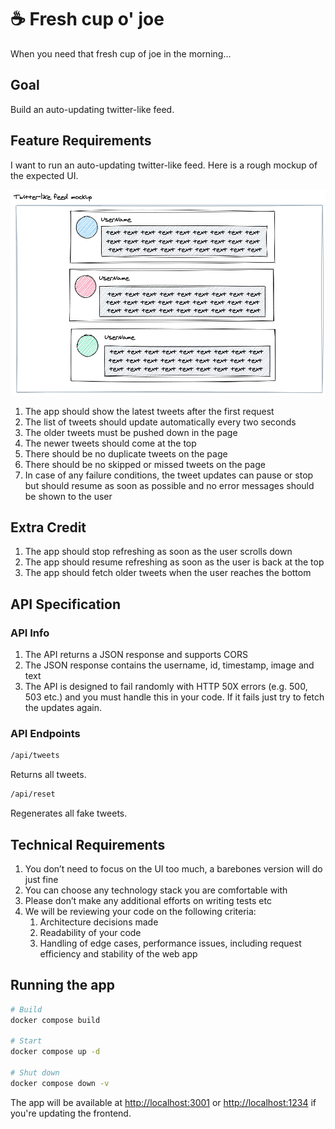 # ☕️ Fresh cup o' joe

When you need that fresh cup of joe in the morning...

## Goal

Build an auto-updating twitter-like feed.

## Feature Requirements

I want to run an auto-updating twitter-like feed. Here is a rough mockup of the
expected UI.

![mockup][mockup]

1. The app should show the latest tweets after the first request
1. The list of tweets should update automatically every two seconds
1. The older tweets must be pushed down in the page
1. The newer tweets should come at the top
1. There should be no duplicate tweets on the page
1. There should be no skipped or missed tweets on the page
1. In case of any failure conditions, the tweet updates can pause or stop but
   should resume as soon as possible and no error messages should be shown to the
   user

## Extra Credit

1. The app should stop refreshing as soon as the user scrolls down
1. The app should resume refreshing as soon as the user is back at the top
1. The app should fetch older tweets when the user reaches the bottom

## API Specification

### API Info

1. The API returns a JSON response and supports CORS
1. The JSON response contains the username, id, timestamp, image and text
1. The API is designed to fail randomly with HTTP 50X errors
   (e.g. 500, 503 etc.) and you must handle this in your code. If it fails just
   try to fetch the updates again.

### API Endpoints

```txt
/api/tweets
```

Returns all tweets.

```txt
/api/reset
```

Regenerates all fake tweets.

## Technical Requirements

1. You don’t need to focus on the UI too much, a barebones version will do just
   fine
1. You can choose any technology stack you are comfortable with
1. Please don’t make any additional efforts on writing tests etc
1. We will be reviewing your code on the following criteria:
   1. Architecture decisions made
   1. Readability of your code
   1. Handling of edge cases, performance issues, including request efficiency
      and stability of the web app

## Running the app

```sh
# Build
docker compose build

# Start
docker compose up -d

# Shut down
docker compose down -v
```

The app will be available at <http://localhost:3001> or <http://localhost:1234>
if you're updating the frontend.

<!-- References -->

[mockup]: ./frontend/src/img/twitter-interview-feed.png
